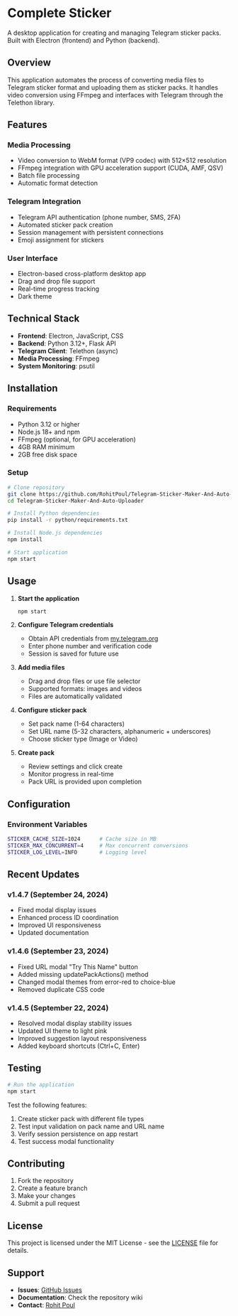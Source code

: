 # Complete Sticker

A desktop application for creating and managing Telegram sticker packs. Built with Electron (frontend) and Python (backend).

## Overview

This application automates the process of converting media files to Telegram sticker format and uploading them as sticker packs. It handles video conversion using FFmpeg and interfaces with Telegram through the Telethon library.

## Features

### Media Processing
- Video conversion to WebM format (VP9 codec) with 512×512 resolution
- FFmpeg integration with GPU acceleration support (CUDA, AMF, QSV)
- Batch file processing
- Automatic format detection

### Telegram Integration
- Telegram API authentication (phone number, SMS, 2FA)
- Automated sticker pack creation
- Session management with persistent connections
- Emoji assignment for stickers

### User Interface
- Electron-based cross-platform desktop app
- Drag and drop file support
- Real-time progress tracking
- Dark theme

## Technical Stack

- **Frontend**: Electron, JavaScript, CSS
- **Backend**: Python 3.12+, Flask API
- **Telegram Client**: Telethon (async)
- **Media Processing**: FFmpeg
- **System Monitoring**: psutil

## Installation

### Requirements
- Python 3.12 or higher
- Node.js 18+ and npm
- FFmpeg (optional, for GPU acceleration)
- 4GB RAM minimum
- 2GB free disk space

### Setup

```bash
# Clone repository
git clone https://github.com/RohitPoul/Telegram-Sticker-Maker-And-Auto-Uploader.git
cd Telegram-Sticker-Maker-And-Auto-Uploader

# Install Python dependencies
pip install -r python/requirements.txt

# Install Node.js dependencies
npm install

# Start application
npm start
```

## Usage

1. **Start the application**
   ```bash
   npm start
   ```

2. **Configure Telegram credentials**
   - Obtain API credentials from [my.telegram.org](https://my.telegram.org)
   - Enter phone number and verification code
   - Session is saved for future use

3. **Add media files**
   - Drag and drop files or use file selector
   - Supported formats: images and videos
   - Files are automatically validated

4. **Configure sticker pack**
   - Set pack name (1-64 characters)
   - Set URL name (5-32 characters, alphanumeric + underscores)
   - Choose sticker type (Image or Video)

5. **Create pack**
   - Review settings and click create
   - Monitor progress in real-time
   - Pack URL is provided upon completion

## Configuration

### Environment Variables
```bash
STICKER_CACHE_SIZE=1024      # Cache size in MB
STICKER_MAX_CONCURRENT=4     # Max concurrent conversions
STICKER_LOG_LEVEL=INFO       # Logging level
```

## Recent Updates

### v1.4.7 (September 24, 2024)
- Fixed modal display issues
- Enhanced process ID coordination
- Improved UI responsiveness
- Updated documentation

### v1.4.6 (September 23, 2024)
- Fixed URL modal "Try This Name" button
- Added missing updatePackActions() method
- Changed modal themes from error-red to choice-blue
- Removed duplicate CSS code

### v1.4.5 (September 22, 2024)
- Resolved modal display stability issues
- Updated UI theme to light pink
- Improved suggestion layout responsiveness
- Added keyboard shortcuts (Ctrl+C, Enter)

## Testing

```bash
# Run the application
npm start
```

Test the following features:
1. Create sticker pack with different file types
2. Test input validation on pack name and URL name
3. Verify session persistence on app restart
4. Test success modal functionality

## Contributing

1. Fork the repository
2. Create a feature branch
3. Make your changes
4. Submit a pull request

## License

This project is licensed under the MIT License - see the [LICENSE](LICENSE) file for details.

## Support

- **Issues**: [GitHub Issues](https://github.com/RohitPoul/Telegram-Sticker-Maker-And-Auto-Uploader/issues)
- **Documentation**: Check the repository wiki
- **Contact**: [Rohit Poul](https://github.com/RohitPoul)